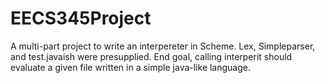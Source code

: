 # EECS345Project
A multi-part project to write an interpereter in Scheme.
Lex, Simpleparser, and test.javaish were presupplied. End goal, calling interperit should evaluate a given file written in a simple java-like language.
